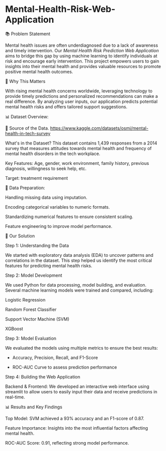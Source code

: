 # Mental-Health-Risk-Web-Application



📚 Problem Statement

Mental health issues are often underdiagnosed due to a lack of awareness and timely intervention. 
Our _Mental Health Risk Prediction Web Application_ aims to bridge this gap by using machine learning to identify individuals at risk and encourage early intervention. This project empowers users to gain insights into their mental health and provides valuable resources to promote positive mental health outcomes.





🎯 Why This Matters

With rising mental health concerns worldwide, leveraging technology to provide timely predictions and personalized recommendations can make a real difference. By analyzing user inputs, our application predicts potential mental health risks and offers tailored support suggestions.



📊 Dataset Overview:


📂 Source of the Data.
https://www.kaggle.com/datasets/osmi/mental-health-in-tech-survey


What's in the Dataset?
This dataset contains 1,439 responses from a 2014 survey that measures attitudes towards mental health and frequency of mental health disorders in the tech workplace. 


Key Features:
Age, gender, work environment, family history, previous diagnosis, willingness to seek help, etc. 

Target: 
treatmemt requirement




🔧 Data Preparation:

Handling missing data using imputation.

Encoding categorical variables to numeric formats.

Standardizing numerical features to ensure consistent scaling.

Feature engineering to improve model performance.




🧠 Our Solution


Step 1: Understanding the Data

We started with exploratory data analysis (EDA) to uncover patterns and correlations in the dataset. This step helped us identify the most critical features for predicting mental health risks.


Step 2: Model Development

We used Python for data processing, model building, and evaluation. 
Several machine learning models were trained and compared, including:

Logistic Regression

Random Forest Classifier

Support Vector Machine (SVM)

XGBoost



Step 3: Model Evaluation

We evaluated the models using multiple metrics to ensure the best results:

- Accuracy, Precision, Recall, and F1-Score

- ROC-AUC Curve to assess prediction performance
  

Step 4: Building the Web Application

Backend & Frontend: We developed an interactive web interface using streamlit to allow users to easily input their data and receive predictions in real-time.




📊 Results and Key Findings


Top Model: SVM achieved a 93% accuracy and an F1-score of 0.87.

Feature Importance: Insights into the most influential factors affecting mental health.

ROC-AUC Score: 0.91, reflecting strong model performance.

